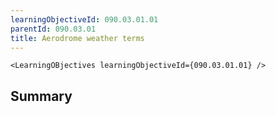 ```yaml
---
learningObjectiveId: 090.03.01.01
parentId: 090.03.01
title: Aerodrome weather terms
---
```


```tsx eval
<LearningOBjectives learningObjectiveId={090.03.01.01} />
```

## Summary
